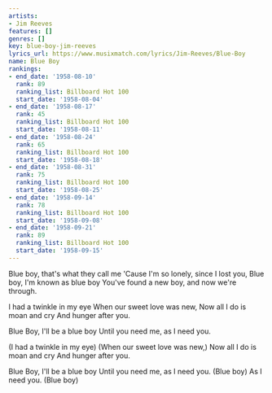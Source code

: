```yaml
---
artists:
- Jim Reeves
features: []
genres: []
key: blue-boy-jim-reeves
lyrics_url: https://www.musixmatch.com/lyrics/Jim-Reeves/Blue-Boy
name: Blue Boy
rankings:
- end_date: '1958-08-10'
  rank: 89
  ranking_list: Billboard Hot 100
  start_date: '1958-08-04'
- end_date: '1958-08-17'
  rank: 45
  ranking_list: Billboard Hot 100
  start_date: '1958-08-11'
- end_date: '1958-08-24'
  rank: 65
  ranking_list: Billboard Hot 100
  start_date: '1958-08-18'
- end_date: '1958-08-31'
  rank: 75
  ranking_list: Billboard Hot 100
  start_date: '1958-08-25'
- end_date: '1958-09-14'
  rank: 78
  ranking_list: Billboard Hot 100
  start_date: '1958-09-08'
- end_date: '1958-09-21'
  rank: 89
  ranking_list: Billboard Hot 100
  start_date: '1958-09-15'
---
```

Blue boy, that's what they call me
'Cause I'm so lonely, since I lost you,
Blue boy, I'm known as blue boy
You've found a new boy, and now we're through.

I had a twinkle in my eye
When our sweet love was new,
Now all I do is moan and cry
And hunger after you.

Blue Boy, I'll be a blue boy
Until you need me, as I need you.

(I had a twinkle in my eye)
(When our sweet love was new,)
Now all I do is moan and cry
And hunger after you.

Blue Boy, I'll be a blue boy
Until you need me, as I need you.
(Blue boy)
As I need you.
(Blue boy)
